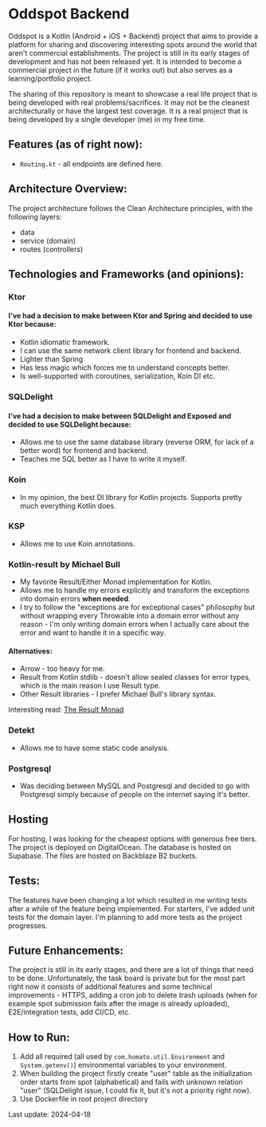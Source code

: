 # Oddspot Backend

Oddspot is a Kotlin (Android + iOS + Backend) project that aims to provide a platform for sharing
and discovering interesting spots around the world that aren't commercial establishments. The
project is still in its early stages of development and has not been released yet. It is intended to
become a commercial project in the future (if it works out) but also serves as a learning/portfolio
project.

The sharing of this repository is meant to showcase a real life project that is being developed with
real problems/sacrifices. It may not be the cleanest architecturally or have the largest test
coverage. It is a real project that is being developed by a single developer (me) in my free time.

## Features (as of right now):

- `Routing.kt` - all endpoints are defined here.

## Architecture Overview:

The project architecture follows the Clean Architecture principles, with the following layers:

* data
* service (domain)
* routes (controllers)

## Technologies and Frameworks (and opinions):

### Ktor

#### I've had a decision to make between Ktor and Spring and decided to use Ktor because:

- Kotlin idiomatic framework.
- I can use the same network client library for frontend and backend.
- Lighter than Spring
- Has less magic which forces me to understand concepts better.
- Is well-supported with coroutines, serialization, Koin DI etc.

### SQLDelight

#### I've had a decision to make between SQLDelight and Exposed and decided to use SQLDelight because:

- Allows me to use the same database library (reverse ORM, for lack of a better word) for frontend
  and backend.
- Teaches me SQL better as I have to write it myself.

### Koin

- In my opinion, the best DI library for Kotlin projects. Supports pretty much everything Kotlin
  does.

### KSP

- Allows me to use Koin annotations.

### Kotlin-result by Michael Bull

- My favorite Result/Either Monad implementation for Kotlin.
- Allows me to handle my errors explicitly and transform the exceptions into domain errors **when
  needed**.
- I try to follow the "exceptions are for exceptional cases" philosophy but without wrapping every
  Throwable into a domain error without any reason - I'm only writing domain errors when I actually care about the error
  and want to handle it in a specific way.

#### Alternatives:

- Arrow - too heavy for me.
- Result from Kotlin stdlib - doesn't allow sealed classes for error types, which is the main reason
  I use Result type.
- Other Result libraries - I prefer Michael Bull's library syntax.

Interesting read: [The Result Monad](https://adambennett.dev/2020/05/the-result-monad/)

### Detekt

- Allows me to have some static code analysis.

### Postgresql

- Was deciding between MySQL and Postgresql and decided to go with Postgresql simply because of people on the internet
  saying
  it's better.

## Hosting

For hosting, I was looking for the cheapest options with generous free tiers.
The project is deployed on DigitalOcean.
The database is hosted on Supabase.
The files are hosted on Backblaze B2 buckets.

## Tests:

The features have been changing a lot which resulted in me writing tests after a while of the feature being
implemented. For starters, I've added unit tests for the domain layer. I'm planning to add more tests as
the project progresses.

## Future Enhancements:

The project is still in its early stages, and there are a lot of things that need to be done.
Unfortunately, the task board is private but for the most part right now it consists of additional
features and some technical improvements - HTTPS, adding a cron job to delete trash uploads (when for example spot
submission fails after the image is already uploaded), E2E/integration tests, add CI/CD, etc.

## How to Run:

1. Add all required (all used by `com.homato.util.Environment` and `System.getenv()`) environmental variables to your
   environment.
2. When building the project firstly create "user" table as the initialization order starts from spot (alphabetical) and
   fails with unknown relation "user" (SQLDelight issue, I could fix it, but it's not a priority right now).
3. Use Dockerfile in root project directory

Last update: 2024-04-18
